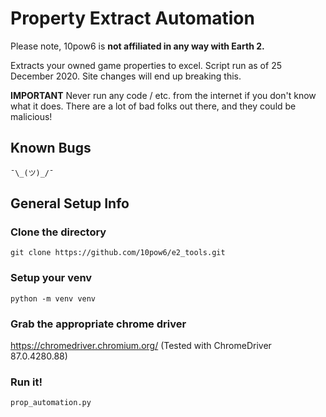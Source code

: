 # Property Extract Automation

Please note, 10pow6 is **not affiliated in any way with Earth 2.**

Extracts your owned game properties to excel. Script run as of 25 December 2020.  Site changes will end up breaking this.

**IMPORTANT** Never run any code / etc. from the internet if you don't know what it does. There are a lot of bad folks out there, and they could be malicious!


## Known Bugs
```
¯\_(ツ)_/¯
```


## General Setup Info

### Clone the directory
```
git clone https://github.com/10pow6/e2_tools.git
```

### Setup your venv
```
python -m venv venv
```

### Grab the appropriate chrome driver
https://chromedriver.chromium.org/
(Tested with ChromeDriver 87.0.4280.88)

### Run it!
```
prop_automation.py
```